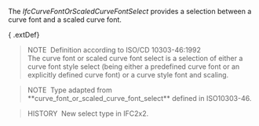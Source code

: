 The _IfcCurveFontOrScaledCurveFontSelect_ provides a selection between a curve font and a scaled curve font.

{ .extDef}
> NOTE&nbsp; Definition according to ISO/CD 10303-46:1992  
> The curve font or scaled curve font select is a selection of either a curve font style select (being either a predefined curve font or an explicitly defined curve font) or a curve style font and scaling.

> NOTE&nbsp; Type adapted from \*\*curve_font_or_scaled_curve_font_select\*\* defined in ISO10303-46.

> HISTORY&nbsp; New select type in IFC2x2.
